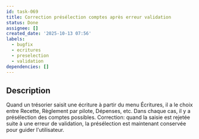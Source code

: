 ```yaml
---
id: task-069
title: Correction présélection comptes après erreur validation
status: Done
assignee: []
created_date: '2025-10-13 07:56'
labels:
  - bugfix
  - ecritures
  - preselection
  - validation
dependencies: []
---
```


## Description

<!-- SECTION:DESCRIPTION:BEGIN -->
Quand un trésorier saisit une écriture à partir du menu Écritures, il a le choix entre Recette, Règlement par pilote, Dépenses, etc. Dans chaque cas, il y a présélection des comptes possibles. Correction: quand la saisie est rejetée suite à une erreur de validation, la présélection est maintenant conservée pour guider l'utilisateur.
<!-- SECTION:DESCRIPTION:END -->
